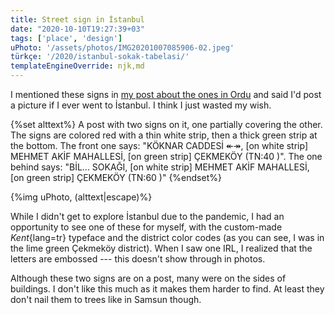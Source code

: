 ```yaml
---
title: Street sign in İstanbul
date: "2020-10-10T19:27:39+03"
tags: ['place', 'design']
uPhoto: '/assets/photos/IMG20201007085906-02.jpeg'
türkçe: '/2020/istanbul-sokak-tabelasi/'
templateEngineOverride: njk,md
---
```


I mentioned these signs in [my post about the ones in Ordu][ordu-street-sign] and said I'd post a picture if I ever went to İstanbul. I think I just wasted my wish.

[ordu-street-sign]:		/2020/ordu-street-sign/

{%set alttext%}
A post with two signs on it, one partially covering the other. The signs are colored red with a thin white strip, then a thick green strip at the bottom.
The front one says:
"KÖKNAR CADDESİ ↞↠, [on white strip] MEHMET AKİF MAHALLESİ, [on green strip] ÇEKMEKÖY (TN:40 )".
The one behind says:
"BİL... SOKAĞI, [on white strip] MEHMET AKİF MAHALLESİ, [on green strip] ÇEKMEKÖY (TN:60 )"
{%endset%}

{%img uPhoto, (alttext|escape)%}

While I didn't get to explore İstanbul due to the pandemic, I had an opportunity to see one of these for myself, with the custom-made _Kent_{lang=tr} typeface and the district color codes (as you can see, I was in the lime green Çekmeköy district). When I saw one IRL, I realized that the letters are embossed --- this doesn't show through in photos.

Although these two signs are on a post, many were on the sides of buildings. I don't like this much as it makes them harder to find. At least they don't nail them to trees like in Samsun though.

